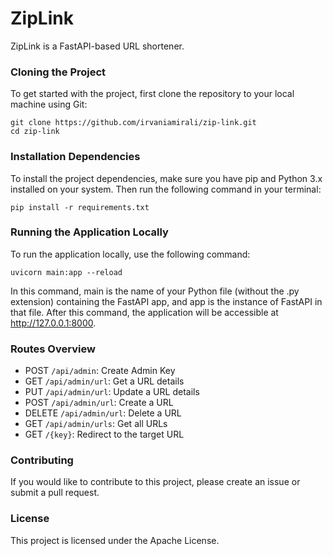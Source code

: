 # ZipLink

ZipLink is a FastAPI-based URL shortener.

### Cloning the Project
To get started with the project, first clone the repository to your local machine using Git:

```shell
git clone https://github.com/irvaniamirali/zip-link.git
cd zip-link
```

### Installation Dependencies
To install the project dependencies, make sure you have pip and Python 3.x installed on your system. Then run the following command in your terminal:

```shell
pip install -r requirements.txt
```

### Running the Application Locally
To run the application locally, use the following command:

```shell
uvicorn main:app --reload
```

In this command, main is the name of your Python file (without the .py extension) containing the FastAPI app, and app is the instance of FastAPI in that file. After this command, the application will be accessible at http://127.0.0.1:8000.

### Routes Overview
- POST `/api/admin`: Create Admin Key
- GET `/api/admin/url`: Get a URL details
- PUT `/api/admin/url`: Update a URL details
- POST `/api/admin/url`: Create a URL
- DELETE `/api/admin/url`: Delete a URL
- GET `/api/admin/urls`: Get all URLs
- GET `/{key}`: Redirect to the target URL

### Contributing
If you would like to contribute to this project, please create an issue or submit a pull request.

### License
This project is licensed under the Apache License.
